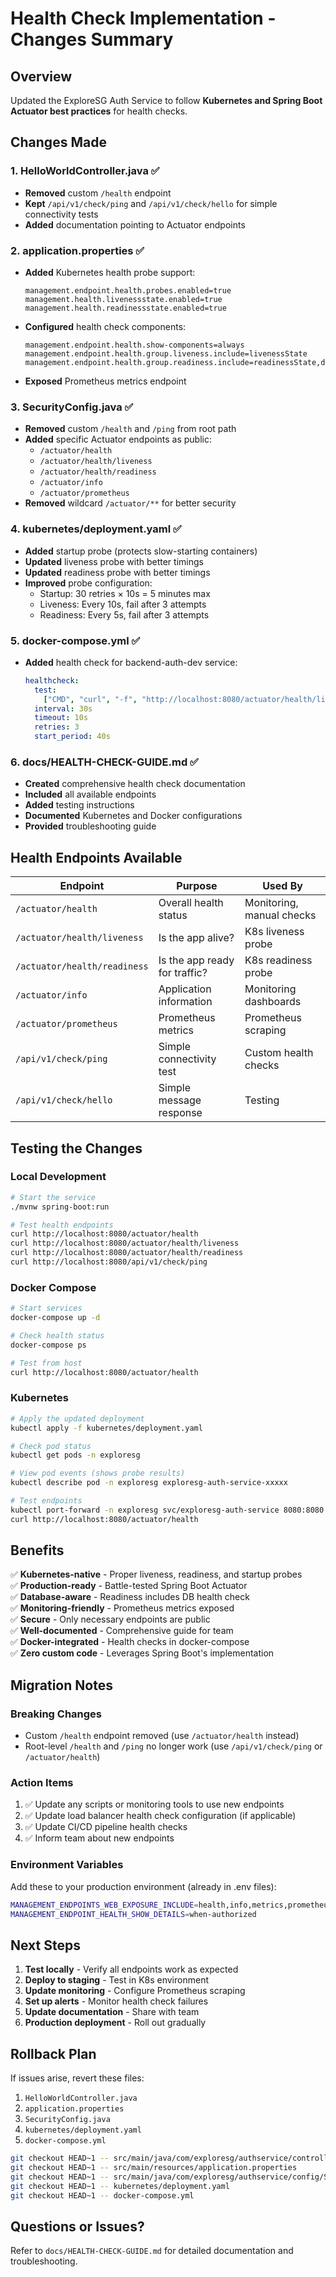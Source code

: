 # Health Check Implementation - Changes Summary

## Overview

Updated the ExploreSG Auth Service to follow **Kubernetes and Spring Boot Actuator best practices** for health checks.

## Changes Made

### 1. **HelloWorldController.java** ✅

- **Removed** custom `/health` endpoint
- **Kept** `/api/v1/check/ping` and `/api/v1/check/hello` for simple connectivity tests
- **Added** documentation pointing to Actuator endpoints

### 2. **application.properties** ✅

- **Added** Kubernetes health probe support:
  ```properties
  management.endpoint.health.probes.enabled=true
  management.health.livenessstate.enabled=true
  management.health.readinessstate.enabled=true
  ```
- **Configured** health check components:
  ```properties
  management.endpoint.health.show-components=always
  management.endpoint.health.group.liveness.include=livenessState
  management.endpoint.health.group.readiness.include=readinessState,db
  ```
- **Exposed** Prometheus metrics endpoint

### 3. **SecurityConfig.java** ✅

- **Removed** custom `/health` and `/ping` from root path
- **Added** specific Actuator endpoints as public:
  - `/actuator/health`
  - `/actuator/health/liveness`
  - `/actuator/health/readiness`
  - `/actuator/info`
  - `/actuator/prometheus`
- **Removed** wildcard `/actuator/**` for better security

### 4. **kubernetes/deployment.yaml** ✅

- **Added** startup probe (protects slow-starting containers)
- **Updated** liveness probe with better timings
- **Updated** readiness probe with better timings
- **Improved** probe configuration:
  - Startup: 30 retries × 10s = 5 minutes max
  - Liveness: Every 10s, fail after 3 attempts
  - Readiness: Every 5s, fail after 3 attempts

### 5. **docker-compose.yml** ✅

- **Added** health check for backend-auth-dev service:
  ```yaml
  healthcheck:
    test:
      ["CMD", "curl", "-f", "http://localhost:8080/actuator/health/liveness"]
    interval: 30s
    timeout: 10s
    retries: 3
    start_period: 40s
  ```

### 6. **docs/HEALTH-CHECK-GUIDE.md** ✅

- **Created** comprehensive health check documentation
- **Included** all available endpoints
- **Added** testing instructions
- **Documented** Kubernetes and Docker configurations
- **Provided** troubleshooting guide

## Health Endpoints Available

| Endpoint                     | Purpose                       | Used By                   |
| ---------------------------- | ----------------------------- | ------------------------- |
| `/actuator/health`           | Overall health status         | Monitoring, manual checks |
| `/actuator/health/liveness`  | Is the app alive?             | K8s liveness probe        |
| `/actuator/health/readiness` | Is the app ready for traffic? | K8s readiness probe       |
| `/actuator/info`             | Application information       | Monitoring dashboards     |
| `/actuator/prometheus`       | Prometheus metrics            | Prometheus scraping       |
| `/api/v1/check/ping`         | Simple connectivity test      | Custom health checks      |
| `/api/v1/check/hello`        | Simple message response       | Testing                   |

## Testing the Changes

### Local Development

```bash
# Start the service
./mvnw spring-boot:run

# Test health endpoints
curl http://localhost:8080/actuator/health
curl http://localhost:8080/actuator/health/liveness
curl http://localhost:8080/actuator/health/readiness
curl http://localhost:8080/api/v1/check/ping
```

### Docker Compose

```bash
# Start services
docker-compose up -d

# Check health status
docker-compose ps

# Test from host
curl http://localhost:8080/actuator/health
```

### Kubernetes

```bash
# Apply the updated deployment
kubectl apply -f kubernetes/deployment.yaml

# Check pod status
kubectl get pods -n exploresg

# View pod events (shows probe results)
kubectl describe pod -n exploresg exploresg-auth-service-xxxxx

# Test endpoints
kubectl port-forward -n exploresg svc/exploresg-auth-service 8080:8080
curl http://localhost:8080/actuator/health
```

## Benefits

✅ **Kubernetes-native** - Proper liveness, readiness, and startup probes  
✅ **Production-ready** - Battle-tested Spring Boot Actuator  
✅ **Database-aware** - Readiness includes DB health check  
✅ **Monitoring-friendly** - Prometheus metrics exposed  
✅ **Secure** - Only necessary endpoints are public  
✅ **Well-documented** - Comprehensive guide for team  
✅ **Docker-integrated** - Health checks in docker-compose  
✅ **Zero custom code** - Leverages Spring Boot's implementation

## Migration Notes

### Breaking Changes

- Custom `/health` endpoint removed (use `/actuator/health` instead)
- Root-level `/health` and `/ping` no longer work (use `/api/v1/check/ping` or `/actuator/health`)

### Action Items

1. ✅ Update any scripts or monitoring tools to use new endpoints
2. ✅ Update load balancer health check configuration (if applicable)
3. ✅ Update CI/CD pipeline health checks
4. ✅ Inform team about new endpoints

### Environment Variables

Add these to your production environment (already in .env files):

```bash
MANAGEMENT_ENDPOINTS_WEB_EXPOSURE_INCLUDE=health,info,metrics,prometheus
MANAGEMENT_ENDPOINT_HEALTH_SHOW_DETAILS=when-authorized
```

## Next Steps

1. **Test locally** - Verify all endpoints work as expected
2. **Deploy to staging** - Test in K8s environment
3. **Update monitoring** - Configure Prometheus scraping
4. **Set up alerts** - Monitor health check failures
5. **Update documentation** - Share with team
6. **Production deployment** - Roll out gradually

## Rollback Plan

If issues arise, revert these files:

1. `HelloWorldController.java`
2. `application.properties`
3. `SecurityConfig.java`
4. `kubernetes/deployment.yaml`
5. `docker-compose.yml`

```bash
git checkout HEAD~1 -- src/main/java/com/exploresg/authservice/controller/HelloWorldController.java
git checkout HEAD~1 -- src/main/resources/application.properties
git checkout HEAD~1 -- src/main/java/com/exploresg/authservice/config/SecurityConfig.java
git checkout HEAD~1 -- kubernetes/deployment.yaml
git checkout HEAD~1 -- docker-compose.yml
```

## Questions or Issues?

Refer to `docs/HEALTH-CHECK-GUIDE.md` for detailed documentation and troubleshooting.
